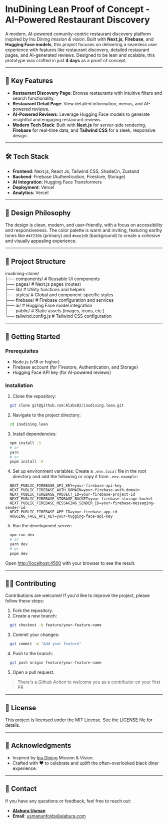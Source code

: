 # InuDining Lean Proof of Concept - AI-Powered Restaurant Discovery

A modern, AI-powered comunity-centric restaurant discovery platform inspired by Inu Dining *mission & vision*. Built with **Next.js**, **Firebase**, and **Hugging Face models**, this project focuses on delivering a seamless user experience with features like restaurant discovery, detailed restaurant pages, and AI-generated reviews. Designed to be lean and scalable, this prototype was crafted in just **4 days** as a proof of concept.

---

## 🚀 Key Features

- **Restaurant Discovery Page**: Browse restaurants with intuitive filters and search functionality.
- **Restaurant Detail Page**: View detailed information, menus, and AI-powered reviews.
- **AI-Powered Reviews**: Leverage Hugging Face models to generate insightful and engaging restaurant reviews.
- **Modern Tech Stack**: Built with **Next.js** for server-side rendering, **Firebase** for real-time data, and **Tailwind CSS** for a sleek, responsive design.

---

## 🛠️ Tech Stack

- **Frontend**: Next.js, React Js, Tailwind CSS, ShadeCn, Zustand
- **Backend**: Firebase (Authentication, Firestore, Storage)
- **AI Integration**: Hugging Face Transformers
- **Deployment**: Vercel
- **Analytics**: Vercel

---

## 🎨 Design Philosophy

The design is clean, modern, and user-friendly, with a focus on accessibility and responsiveness. The color palette is warm and inviting, featuring earthy tones like `#4f230b` (primary) and `#eee2d0` (background) to create a cohesive and visually appealing experience.

---

## 📂 Project Structure

inudining-clone/<br/>
├── components/ # Reusable UI components<br/>
├── pages/ # Next.js pages (routes)<br/>
├── lib/ # Utility functions and helpers<br/>
├── styles/ # Global and component-specific styles<br/>
├── firebase/ # Firebase configuration and services<br/>
├── ai/ # Hugging Face model integration<br/>
├── public/ # Static assets (images, icons, etc.)<br/>
└── tailwind.config.js # Tailwind CSS configuration<br/>

---

## 🚀 Getting Started

### Prerequisites

- Node.js (v18 or higher)
- Firebase account (for Firestore, Authentication, and Storage)
- Hugging Face API key (for AI-powered reviews)

### Installation

1. Clone the repository:
```bash
  git clone git@github.com:Alabs02/inudining.lean.git
```

2. Navigate to the project directory:
```bash
  cd inudining.lean
```

3. Install dependencies:
```bash
  npm install -S
  # or
  yarn
  # or
  pnpm install -S
```

4. Set up environment variables:
Create a `.env.local` file in the root directory and add the following or copy it from `.env.example`:
```env
  NEXT_PUBLIC_FIREBASE_API_KEY=your-firebase-api-key
  NEXT_PUBLIC_FIREBASE_AUTH_DOMAIN=your-firebase-auth-domain
  NEXT_PUBLIC_FIREBASE_PROJECT_ID=your-firebase-project-id
  NEXT_PUBLIC_FIREBASE_STORAGE_BUCKET=your-firebase-storage-bucket
  NEXT_PUBLIC_FIREBASE_MESSAGING_SENDER_ID=your-firebase-messaging-sender-id
  NEXT_PUBLIC_FIREBASE_APP_ID=your-firebase-app-id
  HUGGING_FACE_API_KEY=your-hugging-face-api-key
```

5. Run the development server:
```bash
  npm run dev
  # or
  yarn dev
  # or
  pnpm dev
```
Open [http://localhost:4500](http://localhost:4500) with your browser to see the result.

---

## 🧑‍💻 Contributing

Contributions are welcome! If you'd like to improve the project, please follow these steps:

1. Fork the repository.
2. Create a new branch:
```bash
  git checkout -b feature/your-feature-name
```
3. Commit your changes:
```bash
  git commit -m "Add your feature"
```
4. Push to the branch:
```bash
  git push origin feature/your-feature-name
```
5. Open a pull request.
> There's a *Github Action* to welcome you as a contributor on your first PR

---

## 📄 License
This project is licensed under the MIT License. See the LICENSE file for details.

---

## 🙏 Acknowledgments
- Inspired by [Inu Dining](https://www.inudining.com/about-inu) Mission & Vision.
- Crafted with ❤️ to celebrate and uplift the often-overlooked black diner experience.

---

## 📧 Contact
If you have any questions or feedback, feel free to reach out:
- [**Alabura Usman**](https://alabura.com/)
- **Email**: <a href="mailto:usmanunfolds@alabura.com">usmanunfolds@alabura.com</a>

